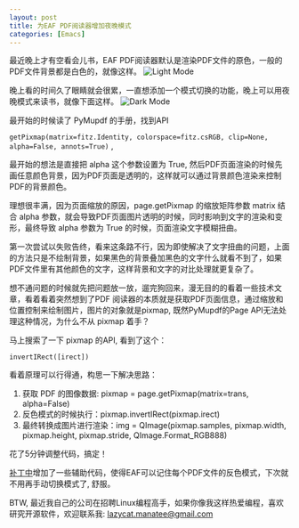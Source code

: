 ```yaml
---
layout: post
title: 为EAF PDF阅读器增加夜晚模式
categories: [Emacs]
---
```


最近晚上才有空看会儿书，EAF PDF阅读器默认是渲染PDF文件的原色，一般的PDF文件背景都是白色的，就像这样。
![Light Mode]({{site.url}}/pics/eaf-pdf-support-inverted-mode/eaf_light_mode.png)

晚上看的时间久了眼睛就会很累，一直想添加一个模式切换的功能，晚上可以用夜晚模式来读书，就像下面这样。
![Dark Mode]({{site.url}}/pics/eaf-pdf-support-inverted-mode/eaf_dark_mode.png)

最开始的时候读了 PyMupdf 的手册，找到API

```getPixmap(matrix=fitz.Identity, colorspace=fitz.csRGB, clip=None, alpha=False, annots=True)``` ,

最开始的想法是直接把 alpha 这个参数设置为 True, 然后PDF页面渲染的时候先画任意颜色背景，因为PDF页面是透明的，这样就可以通过背景颜色渲染来控制PDF的背景颜色。

理想很丰满，因为页面缩放的原因，page.getPixmap 的缩放矩阵参数 matrix 结合 alpha 参数，就会导致PDF页面图片透明的时候，同时影响到文字的渲染和变形，最终导致 alpha 参数为 True 的时候，页面渲染文字模糊扭曲。

第一次尝试以失败告终，看来这条路不行，因为即使解决了文字扭曲的问题，上面的方法只是不绘制背景，如果黑色的背景叠加黑色的文字什么就看不到了，如果PDF文件里有其他颜色的文字，这样背景和文字的对比处理就更复杂了。

想不通问题的时候就先把问题放一放，遛完狗回来，漫无目的的看着一些技术文章，看着看着突然想到了PDF 阅读器的本质就是获取PDF页面信息，通过缩放和位置控制来绘制图片，图片的对象就是pixmap, 既然PyMupdf的Page API无法处理这种情况，为什么不从 pixmap 着手？

马上搜索了一下 pixmap 的API, 看到了这个：

```invertIRect([irect])```

看着原理可以行得通，构思一下解决思路：
1. 获取 PDF 的图像数据: pixmap = page.getPixmap(matrix=trans, alpha=False)
2. 反色模式的时候执行：pixmap.invertIRect(pixmap.irect)
3. 最终转换成图片进行渲染：img = QImage(pixmap.samples, pixmap.width, pixmap.height, pixmap.stride, QImage.Format_RGB888)

花了5分钟调整代码，搞定！

[补丁中](https://github.com/manateelazycat/emacs-application-framework/commit/318718bf80f128ba38a678f22a11e2194816245c)增加了一些辅助代码，使得EAF可以记住每个PDF文件的反色模式，下次就不用再手动切换模式了, 舒服。

BTW, 最近我自己的公司在招聘Linux编程高手，如果你像我这样热爱编程，喜欢研究开源软件，欢迎联系我: lazycat.manatee@gmail.com
